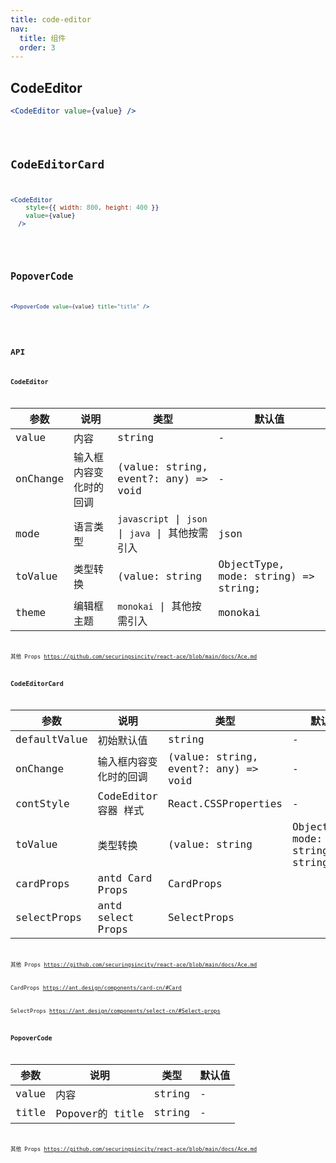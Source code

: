 ```yaml
---
title: code-editor
nav:
  title: 组件
  order: 3
---
```


## CodeEditor

```jsx | pure
<CodeEditor value={value} />
```

<code src="./demo/code-editor/code-editor-use.tsx" />

## CodeEditorCard

```jsx | pure
<CodeEditor
    style={{ width: 800, height: 400 }}
    value={value}
  />
```

<code src="./demo/code-editor/code-editor-card-use.tsx" />

## PopoverCode

```jsx | pure
<PopoverCode value={value} title="title" />
```

<code src="./demo/code-editor/popover-code-use.tsx" />


## API

### CodeEditor

| 参数     | 说明                   | 类型                                             | 默认值                               |
| -------- | ---------------------- | ------------------------------------------------ | ------------------------------------ |
| value    | 内容                   | string                                           | -                                    |
| onChange | 输入框内容变化时的回调 | (value: string, event?: any) => void             | -                                    |
| mode     | 语言类型               | `javascript` \| `json` \| `java` \| 其他按需引入 | json                                 |
| toValue  | 类型转换               | (value: string                                   | ObjectType, mode: string) => string; |  defaultToValue
| theme    | 编辑框主题             | `monokai` \| 其他按需引入                        | monokai                              |

其他 Props https://github.com/securingsincity/react-ace/blob/main/docs/Ace.md


### CodeEditorCard

| 参数         | 说明                   | 类型                                 | 默认值                               |
| ------------ | ---------------------- | ------------------------------------ | ------------------------------------ |
| defaultValue | 初始默认值             | string                               | -                                    |
| onChange     | 输入框内容变化时的回调 | (value: string, event?: any) => void | -                                    |
| contStyle    | CodeEditor容器 样式    | React.CSSProperties                  | -                                    |
| toValue      | 类型转换               | (value: string                       | ObjectType, mode: string) => string; |  defaultToValue
| cardProps    | antd Card Props        | CardProps                            |                                      |
| selectProps    | antd select Props       | SelectProps                            |                                      |

其他 Props https://github.com/securingsincity/react-ace/blob/main/docs/Ace.md

CardProps https://ant.design/components/card-cn/#Card

SelectProps https://ant.design/components/select-cn/#Select-props

### PopoverCode

| 参数  | 说明            | 类型   | 默认值 |
| ----- | --------------- | ------ | ------ |
| value | 内容            | string | -      |
| title | Popover的 title | string | -      |

其他 Props https://github.com/securingsincity/react-ace/blob/main/docs/Ace.md
